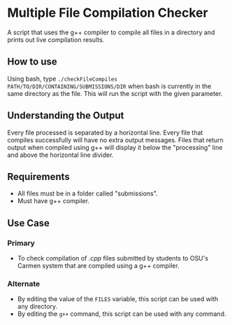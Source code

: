 # Multiple File Compilation Checker

A script that uses the g++ compiler to compile all files in a directory and prints out live compilation results.

## How to use

Using bash, type ````./checkFileCompiles PATH/TO/DIR/CONTAINING/SUBMISSIONS/DIR```` when bash is currently in the same directory as the file. This will run the script with the given parameter.

## Understanding the Output

Every file processed is separated by a horizontal line. Every file that compiles successfully will have no extra output messages. Files that return output when compiled using g++ will display it below the "processing" line and above the horizontal line divider.

## Requirements
* All files must be in a folder called "submissions".
* Must have g++ compiler.

## Use Case

### Primary
* To check compilation of _.cpp_ files submitted by students to OSU's Carmen system that are compiled using a g++ compiler.

### Alternate

* By editing the value of the ````FILES```` variable, this script can be used with any directory.
* By editing the ````g++```` command, this script can be used with any command.
